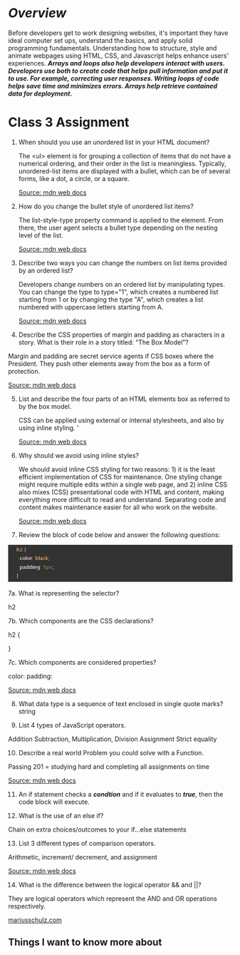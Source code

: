 # ***Overview***

Before developers get to work designing websites, it's important they have ideal computer set ups, understand the basics, and apply solid programming fundamentals.  Understanding how to structure, style and animate webpages using HTML, CSS, and Javascript helps enhance users' experiences.  ***Arrays and loops also help developers interact with users.  Developers use both to create code that helps pull information and put it to use.  For example, correcting user responses.  Writing loops of code helps save time and minimizes errors.  Arrays help retrieve contained data for deployment.***

# Class 3 Assignment

1. When should you use an unordered list in your HTML document?

    The \<ul> element is for grouping a collection of items that do not have a numerical ordering, and their order in the list is meaningless. Typically, unordered-list items are displayed with a bullet, which can be of several forms, like a dot, a circle, or a square.

   [Source: mdn web docs](https://developer.mozilla.org/en-US/docs/Web/HTML/Element/ul)

2. How do you change the bullet style of unordered list items?

    The list-style-type property command is applied to the element.  From there, the user agent selects a bullet type depending on the nesting level of the list.

    [Source: mdn web docs](https://developer.mozilla.org/en-US/docs/Web/HTML/Element/ul)

3. Describe two ways you can change the numbers on list items provided by an ordered list?

    Developers change numbers on an ordered list by manipulating types.  You can change the type to type="1", which creates a numbered list starting from 1 or by changing the type "A", which creates a list numbered with uppercase letters starting from A.

    [Source: mdn web docs](https://developer.mozilla.org/en-US/docs/Web/HTML/Element/ol)

4. Describe the CSS properties of margin and padding as characters in a story. What is their role in a story titled: “The Box Model”?

  Margin and padding are secret service agents if CSS boxes where the President.  They push other elements away from the box as a form of protection.

   [Source: mdn web docs](https://developer.mozilla.org/en-US/docs/Learn/CSS/Building_blocks/The_box_model)

5. List and describe the four parts of an HTML elements box as referred to by the box model.

    CSS can be applied using external or internal stylesheets, and also by using inline styling.  '

    [Source: mdn web docs](https://developer.mozilla.org/en-US/docs/Learn/CSS/First_steps/How_CSS_is_structured)

6. Why should we avoid using inline styles?

    We should avoid inline CSS styling for two reasons: 1) it is the least efficient implementation of CSS for maintenance. One styling change might require multiple edits within a single web page, and 2) inline CSS also mixes (CSS) presentational code with HTML and content, making everything more difficult to read and understand. Separating code and content makes maintenance easier for all who work on the website.

    [Source: mdn web docs](https://developer.mozilla.org/en-US/docs/Learn/CSS/First_steps/How_CSS_is_structured)

7. Review the block of code below and answer the following questions:

![codeblock](https://github.com/JoseDanielMartinez/readingnotes201d93/blob/main/201/codeblock.jpg?raw=true)

7a. What is representing the selector?

h2

7b. Which components are the CSS declarations?

h2 {

}

7c. Which components are considered properties?

color:
padding:  

 [Source: mdn web docs](https://developer.mozilla.org/en-US/docs/Learn/CSS/First_steps/How_CSS_is_structured)

8. What data type is a sequence of text enclosed in single quote marks?
string

9. List 4 types of JavaScript operators.

Addition
Subtraction, Multiplication, Division
Assignment
Strict equality

10. Describe a real world Problem you could solve with a Function.

Passing 201 = studying hard and completing all assignments on time

[Source: mdn web docs](https://developer.mozilla.org/en-US/docs/Learn/CSS/First_steps/How_CSS_is_structured)

11. An if statement checks a ***condtion*** and if it evaluates to ***true***, then the code block will execute.

12. What is the use of an else if?

Chain on extra choices/outcomes to your if...else statements

13. List 3 different types of comparison operators.

Arithmetic, increment/ decrement, and assignment

[Source: mdn web docs](https://developer.mozilla.org/en-US/docs/Learn/JavaScript/First_steps/Math#comparison_operators)

14. What is the difference between the logical operator && and ||?

They are logical operators which represent the AND and OR operations respectively.  

[mariusschulz.com](https://mariusschulz.com/blog/the-and-and-or-operators-in-javascript#:~:text=If%20applied%20to%20boolean%20values,true%20in%20all%20other%20cases)

## Things I want to know more about
